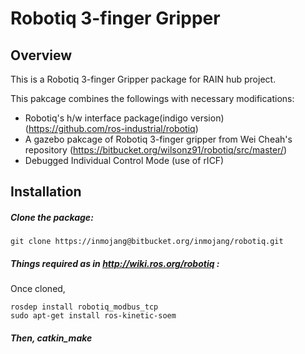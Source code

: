 # Robotiq 3-finger Gripper 

## Overview

This is a Robotiq 3-finger Gripper package for RAIN hub project. 

This pakcage combines the followings with necessary modifications:

- Robotiq's h/w interface package(indigo version) (https://github.com/ros-industrial/robotiq)
- A gazebo pakcage of Robotiq 3-finger gripper from Wei Cheah's repository (https://bitbucket.org/wilsonz91/robotiq/src/master/) 
- Debugged Individual Control Mode (use of rICF)

## Installation

##### Clone the package: 
	
	git clone https://inmojang@bitbucket.org/inmojang/robotiq.git

##### Things required as in http://wiki.ros.org/robotiq :

Once cloned, 
	
    rosdep install robotiq_modbus_tcp
    sudo apt-get install ros-kinetic-soem
	
##### Then, catkin_make




